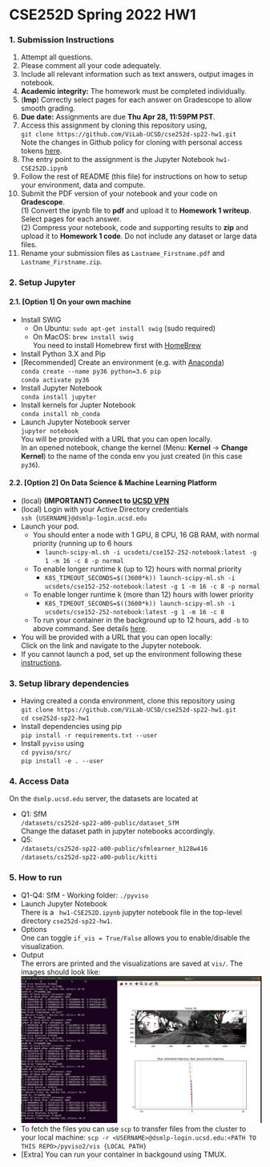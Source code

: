 # CSE252D Spring 2022 HW1

### 1. Submission Instructions

1. Attempt all questions.
2. Please comment all your code adequately.
3. Include all relevant information such as text answers, output images in notebook.
4. **Academic integrity:** The homework must be completed individually.
5.  (**Imp**) Correctly select pages for each answer on Gradescope to allow smooth grading.
6. **Due date:** Assignments are due **Thu Apr 28, 11:59PM PST**.
7. Access this assignment by cloning this repository using,\
     ``git clone https://github.com/ViLab-UCSD/cse252d-sp22-hw1.git``\
    Note the changes in Github policy for cloning with personal access tokens [here](https://docs.github.com/en/authentication/keeping-your-account-and-data-secure/creating-a-personal-access-token).
8. The entry point to the assignment is the Jupyter Notebook ``hw1-CSE252D.ipynb``
9. Follow the rest of README (this file) for instructions on how to setup your environment, data and compute.
10. Submit the PDF version of your notebook and your code on **Gradescope**.\
    (1) Convert the ipynb file to **pdf** and upload it to **Homework 1 writeup**. Select pages for each answer.\
    (2) Compress your notebook, code and supporting results to **zip** and upload it to **Homework 1 code**. Do not include any dataset or large data files.
11.  Rename your submission files as `Lastname_Firstname.pdf` and `Lastname_Firstname.zip`.

### 2. Setup Jupyter
#### 2.1. [Option 1] On your own machine
- Install SWIG
    - On Ubuntu: `sudo apt-get install swig` (sudo required)
    - On MacOS: `brew install swig`\
         You need to install Homebrew first with [HomeBrew](https://brew.sh/)
- Install Python 3.X and Pip
- [Recommended] Create an environment (e.g. with [Anaconda](https://docs.conda.io/en/latest/miniconda.html))\
    ``conda create --name py36 python=3.6 pip``\
     ``conda activate py36``
- Install Jupyter Notebook\
    ``conda install jupyter``
- Install kernels for Jupter Notebook\
    ``conda install nb_conda``
- Launch Jupyter Notebook server\
    `jupyter notebook`\
    You will be provided with a URL that you can open locally.\
    In an opened notebook, change the kernel (Menu: **Kernel** -> **Change Kernel**) to the name of the conda env you just created (in this case `py36`).
    
#### 2.2. [Option 2] On Data Science & Machine Learning Platform
- (local) **(IMPORTANT) Connect to [UCSD VPN](https://blink.ucsd.edu/technology/network/connections/off-campus/VPN/index.html)**
- (local) Login with your Active Directory credentials\
    `ssh {USERNAME}@dsmlp-login.ucsd.edu`
- Launch your pod. 
    - You should enter a node with 1 GPU, 8 CPU, 16 GB RAM, with normal priority (running up to 6 hours
        - ``launch-scipy-ml.sh -i ucsdets/cse152-252-notebook:latest -g 1 -m 16 -c 8 -p normal``
    - To enable longer runtime k (up to 12) hours with normal priority
        - ``K8S_TIMEOUT_SECONDS=$((3600*k)) launch-scipy-ml.sh -i ucsdets/cse152-252-notebook:latest -g 1 -m 16 -c 8 -p normal``
    - To enable longer runtime k (more than 12) hours with lower priority
        - ``K8S_TIMEOUT_SECONDS=$((3600*k)) launch-scipy-ml.sh -i ucsdets/cse152-252-notebook:latest -g 1 -m 16 -c 8``
    - To run your container in the background up to 12 hours, add ``-b`` to above command. See details [here](https://support.ucsd.edu/its?id=kb_article_view&sys_kb_id=c72a818f1b8e6050df40ed7dee4bcb31).
- You will be provided with a URL that you can open locally:\
    Click on the link and navigate to the Jupyter notebook.
- If you cannot launch a pod, set up the environment following these [instructions](https://support.ucsd.edu/its?id=kb_article_view&sys_kb_id=cbb951c31b42a050df40ed7dee4bcb9e).
    
### 3. Setup library dependencies
- Having created a conda environment, clone this repository using\
    ``git clone https://github.com/ViLab-UCSD/cse252d-sp22-hw1.git``\
    ``cd cse252d-sp22-hw1``
- Install dependencies using pip\
    ``pip install -r requirements.txt --user``
- Install `pyviso` using\
    ``cd pyviso/src/``\
    ``pip install -e . --user``

### 4. Access Data
On the ``dsmlp.ucsd.edu`` server, the datasets are located at
- Q1: SfM\
    `/datasets/cs252d-sp22-a00-public/dataset_SfM`\
    Change the dataset path in jupyter notebooks accordingly.
- Q5:\
    `/datasets/cs252d-sp22-a00-public/sfmlearner_h128w416`\
    `/datasets/cs252d-sp22-a00-public/kitti`

### 5. How to run
- Q1-Q4: SfM - Working folder: `./pyviso`
- Launch Jupyter Notebook\
There is a ` hw1-CSE252D.ipynb` jupyter notebook file in the top-level directory `cse252d-sp22-hw1`. 
- Options\
One can toggle ``if_vis = True/False`` allows you to enable/disable the visualization.
- Output\
The errors are printed and the visualizations are saved at ``vis/``. The images should look like:
![](demo.png)
- To fetch the files you can use `scp` to transfer files from the cluster to your local machine:
``scp -r <USERNAME>@dsmlp-login.ucsd.edu:<PATH TO THIS REPO>/pyviso2/vis {LOCAL PATH}``
- [Extra]  You can run your container in backgound using TMUX.
